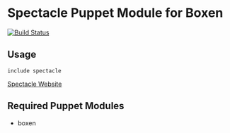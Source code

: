 # Spectacle Puppet Module for Boxen

[![Build Status](https://travis-ci.org/boxen/puppet-spectacle.png)](https://travis-ci.org/boxen/puppet-spectacle)

## Usage

```puppet
include spectacle
```
[Spectacle Website](http://spectacleapp.com/)
## Required Puppet Modules

* boxen

